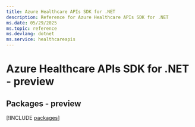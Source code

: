 ```yaml
---
title: Azure Healthcare APIs SDK for .NET
description: Reference for Azure Healthcare APIs SDK for .NET
ms.date: 05/29/2025
ms.topic: reference
ms.devlang: dotnet
ms.service: healthcareapis
---
```

# Azure Healthcare APIs SDK for .NET - preview
## Packages - preview
[!INCLUDE [packages](healthcare-apis-index.md)]